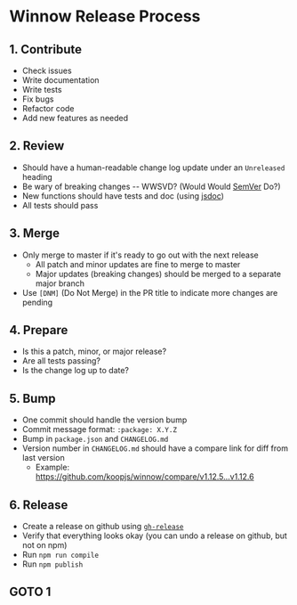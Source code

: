 # Winnow Release Process

## 1. Contribute

- Check issues
- Write documentation
- Write tests
- Fix bugs
- Refactor code
- Add new features as needed

## 2. Review

- Should have a human-readable change log update under an `Unreleased` heading
- Be wary of breaking changes -- WWSVD? (Would Would [SemVer](http://semver.org/) Do?)
- New functions should have tests and doc (using [jsdoc](http://usejsdoc.org))
- All tests should pass

## 3. Merge

- Only merge to master if it's ready to go out with the next release
  - All patch and minor updates are fine to merge to master
  - Major updates (breaking changes) should be merged to a separate major branch
- Use `[DNM]` (Do Not Merge) in the PR title to indicate more changes are pending

## 4. Prepare

- Is this a patch, minor, or major release?
- Are all tests passing?
- Is the change log up to date?

## 5. Bump

- One commit should handle the version bump
- Commit message format: `:package: X.Y.Z`
- Bump in `package.json` and `CHANGELOG.md`
- Version number in `CHANGELOG.md` should have a compare link for diff from last version
  - Example: https://github.com/koopjs/winnow/compare/v1.12.5...v1.12.6

## 6. Release

- Create a release on github using [`gh-release`](https://github.com/ngoldman/gh-release)
- Verify that everything looks okay (you can undo a release on github, but not on npm)
- Run `npm run compile`
- Run `npm publish`

## GOTO 1
